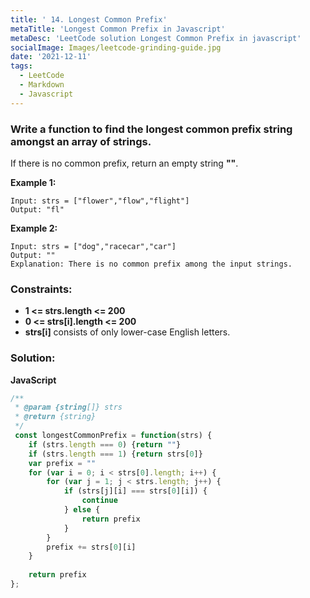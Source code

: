 ```yaml
---
title: ' 14. Longest Common Prefix'
metaTitle: 'Longest Common Prefix in Javascript'
metaDesc: 'LeetCode solution Longest Common Prefix in javascript'
socialImage: Images/leetcode-grinding-guide.jpg
date: '2021-12-11'
tags:
  - LeetCode
  - Markdown
  - Javascript
---
```


### Write a function to find the longest common prefix string amongst an array of strings.

If there is no common prefix, return an empty string __""__.

 
__Example 1:__
```
Input: strs = ["flower","flow","flight"]
Output: "fl"
```

__Example 2:__
```
Input: strs = ["dog","racecar","car"]
Output: ""
Explanation: There is no common prefix among the input strings.
```

### __Constraints:__

* __1 <= strs.length <= 200__
* __0 <= strs[i].length <= 200__
* __strs[i]__ consists of only lower-case English letters.

### __Solution:__

__JavaScript__

```js
/**
 * @param {string[]} strs
 * @return {string}
 */
 const longestCommonPrefix = function(strs) {
    if (strs.length === 0) {return ""}
    if (strs.length === 1) {return strs[0]}
    var prefix = ""
    for (var i = 0; i < strs[0].length; i++) {
        for (var j = 1; j < strs.length; j++) {
            if (strs[j][i] === strs[0][i]) {
                continue
            } else {
                return prefix
            }
        }
        prefix += strs[0][i]
    }
    
    return prefix
};
```
